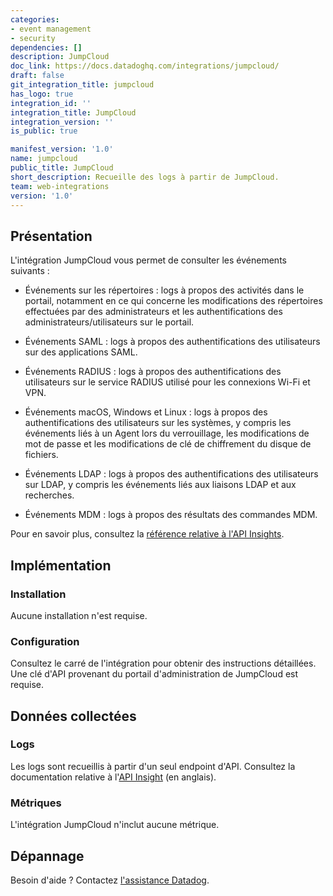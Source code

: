 ```yaml
---
categories:
- event management
- security
dependencies: []
description: JumpCloud
doc_link: https://docs.datadoghq.com/integrations/jumpcloud/
draft: false
git_integration_title: jumpcloud
has_logo: true
integration_id: ''
integration_title: JumpCloud
integration_version: ''
is_public: true

manifest_version: '1.0'
name: jumpcloud
public_title: JumpCloud
short_description: Recueille des logs à partir de JumpCloud.
team: web-integrations
version: '1.0'
---
```


## Présentation

L'intégration JumpCloud vous permet de consulter les événements suivants :

- Événements sur les répertoires : logs à propos des activités dans le portail, notamment en ce qui concerne les modifications des répertoires
  effectuées par des administrateurs et les authentifications des administrateurs/utilisateurs sur le portail.

- Événements SAML : logs à propos des authentifications des utilisateurs sur des applications SAML.

- Événements RADIUS : logs à propos des authentifications des utilisateurs sur le service RADIUS utilisé pour les connexions Wi-Fi et VPN.

- Événements macOS, Windows et Linux : logs à propos des authentifications des utilisateurs sur les systèmes,
  y compris les événements liés à un Agent lors du verrouillage, les modifications de mot de passe et les modifications
  de clé de chiffrement du disque de fichiers.

- Événements LDAP : logs à propos des authentifications des utilisateurs sur LDAP, y compris les événements liés aux liaisons LDAP
  et aux recherches.

- Événements MDM : logs à propos des résultats des commandes MDM.

Pour en savoir plus, consultez la [référence relative à l'API Insights][1].

## Implémentation

### Installation

Aucune installation n'est requise.

### Configuration

Consultez le carré de l'intégration pour obtenir des instructions détaillées. Une clé d'API provenant du portail d'administration de JumpCloud est requise.

## Données collectées

### Logs

Les logs sont recueillis à partir d'un seul endpoint d'API. Consultez la documentation relative à l'[API Insight][1] (en anglais).

### Métriques

L'intégration JumpCloud n'inclut aucune métrique.

## Dépannage

Besoin d'aide ? Contactez [l'assistance Datadog][2].

[1]: https://docs.jumpcloud.com/api/insights/directory/1.0/index.html
[2]: https://docs.datadoghq.com/fr/help/
